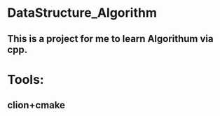 # DataStructure_Algorithm
## This is a project for me to learn Algorithum via cpp.


# Tools:
## clion+cmake
